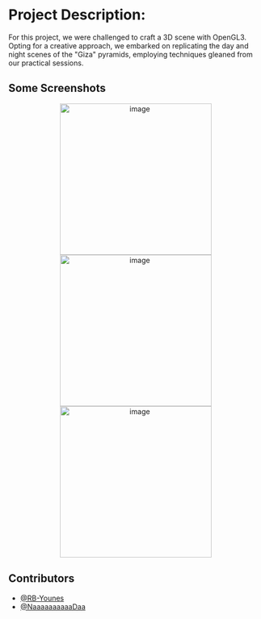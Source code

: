 # Project Description:

For this project, we were challenged to craft a 3D scene with OpenGL3. Opting for a creative approach, we embarked on replicating the day and night scenes of the "Giza" pyramids, employing techniques gleaned from our practical sessions.

## Some Screenshots


<p align="center">
  <img src="https://github.com/NaaaaaaaaaaDaa/3D-scene-creation-OpenGL3-/assets/86803554/c1ca411d-f417-4b25-a05a-527c1251615e" alt="image" width="300">
  <img src="https://github.com/NaaaaaaaaaaDaa/3D-scene-creation-OpenGL3-/assets/86803554/629ebd57-4551-4ae6-867e-e9abe4ee20de" alt="image" width="300">
  <img src="https://github.com/NaaaaaaaaaaDaa/3D-scene-creation-OpenGL3-/assets/86803554/8b9d244a-78c9-4b6c-b137-bf749a2224c2" alt="image" width="300">
  
</p>

## Contributors

- [@RB-Younes](https://github.com/RB-Younes)
- [@NaaaaaaaaaaDaa](https://github.com/NaaaaaaaaaaDaa)

